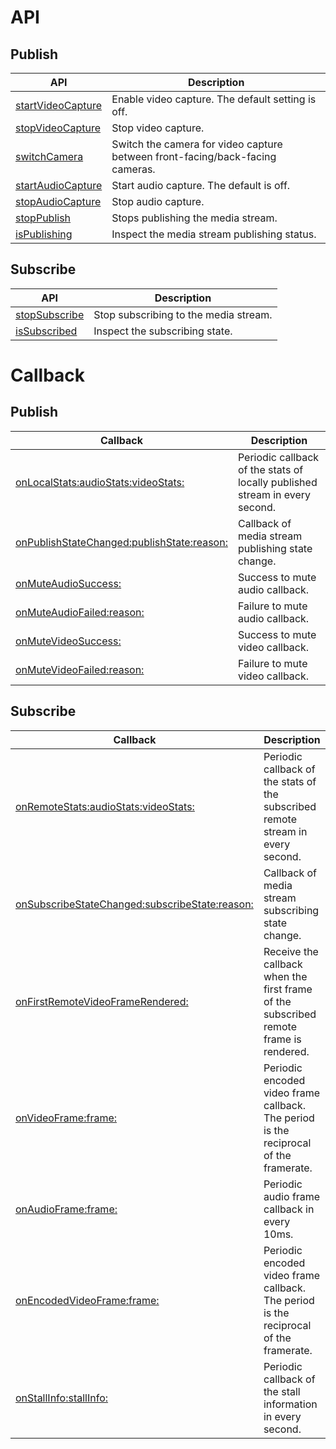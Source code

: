 # API
## Publish

| API | Description |
| --- | --- |
| [startVideoCapture](api.md#VEWTNPublisher-startvideocapture) | Enable video capture. The default setting is off.   <br> |
| [stopVideoCapture](api.md#VEWTNPublisher-stopvideocapture) | Stop video capture. |
| [switchCamera](api.md#VEWTNPublisher-switchcamera) | Switch the camera for video capture between front-facing/back-facing cameras. |
| [startAudioCapture](api.md#VEWTNPublisher-startaudiocapture) | Start audio capture. The default is off. |
| [stopAudioCapture](api.md#VEWTNPublisher-stopaudiocapture) | Stop audio capture. |
| [stopPublish](api.md#VEWTNPublisher-stoppublish) | Stops publishing the media stream. |
| [isPublishing](api.md#VEWTNPublisher-ispublishing) | Inspect the media stream publishing status. |

## Subscribe

| API | Description |
| --- | --- |
| [stopSubscribe](api.md#VEWTNSubscriber-stopsubscribe) | Stop subscribing to the media stream. |
| [isSubscribed](api.md#VEWTNSubscriber-issubscribed) | Inspect the subscribing state. |

# Callback
## Publish

| Callback | Description |
| --- | --- |
| [onLocalStats:audioStats:videoStats:](callback.md#VEWTNEngineDelegate-onlocalstats-audiostats-videostats) | Periodic callback of the stats of locally published stream in every second. |
| [onPublishStateChanged:publishState:reason:](callback.md#VEWTNEngineDelegate-onpublishstatechanged-publishstate-reason) | Callback of media stream publishing state change. |
| [onMuteAudioSuccess:](callback.md#VEWTNEngineDelegate-onmuteaudiosuccess) | Success to mute audio callback. |
| [onMuteAudioFailed:reason:](callback.md#VEWTNEngineDelegate-onmuteaudiofailed-reason) | Failure to mute audio callback. |
| [onMuteVideoSuccess:](callback.md#VEWTNEngineDelegate-onmutevideosuccess) | Success to mute video callback. |
| [onMuteVideoFailed:reason:](callback.md#VEWTNEngineDelegate-onmutevideofailed-reason) | Failure to mute video callback. |

## Subscribe

| Callback | Description |
| --- | --- |
| [onRemoteStats:audioStats:videoStats:](callback.md#VEWTNEngineDelegate-onremotestats-audiostats-videostats) | Periodic callback of the stats of the subscribed remote stream in every second. |
| [onSubscribeStateChanged:subscribeState:reason:](callback.md#VEWTNEngineDelegate-onsubscribestatechanged-subscribestate-reason) | Callback of media stream subscribing state change. |
| [onFirstRemoteVideoFrameRendered:](callback.md#VEWTNEngineDelegate-onfirstremotevideoframerendered) | Receive the callback when the first frame of the subscribed remote frame is rendered. |
| [onVideoFrame:frame:](callback.md#VEWTNEngineDelegate-onvideoframe-frame) | Periodic encoded video frame callback. The period is the reciprocal of the framerate. |
| [onAudioFrame:frame:](callback.md#VEWTNEngineDelegate-onaudioframe-frame) | Periodic audio frame callback in every 10ms. |
| [onEncodedVideoFrame:frame:](callback.md#VEWTNEngineDelegate-onencodedvideoframe-frame) | Periodic encoded video frame callback. The period is the reciprocal of the framerate. |
| [onStallInfo:stallInfo:](callback.md#VEWTNEngineDelegate-onstallinfo-stallinfo) | Periodic callback of the stall information in every second. |

